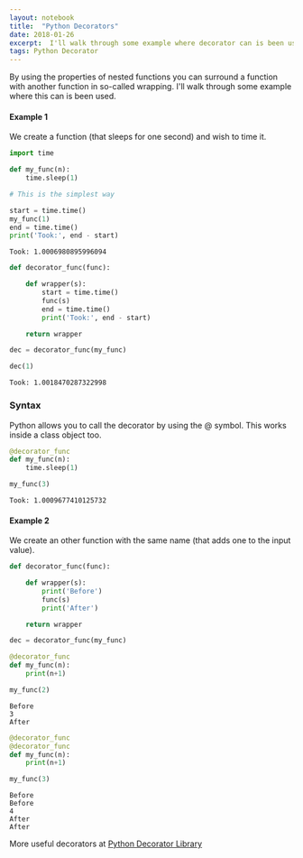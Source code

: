 ```yaml
---
layout: notebook
title:  "Python Decorators"
date: 2018-01-26 
excerpt:  I'll walk through some example where decorator can is been used.
tags: Python Decorator
---
```


By using the properties of nested functions you can surround a function with another function in so-called wrapping. I'll walk through some example where this can is been used.


#### Example 1
We create a function (that sleeps for one second) and wish to time it.


```python
import time

def my_func(n):
    time.sleep(1)
```


```python
# This is the simplest way

start = time.time()
my_func(1)
end = time.time()
print('Took:', end - start)
```

    Took: 1.0006980895996094





```python
def decorator_func(func):

    def wrapper(s):
        start = time.time()
        func(s)
        end = time.time()
        print('Took:', end - start)

    return wrapper

dec = decorator_func(my_func)
```


```python
dec(1)
```

    Took: 1.0018470287322998


### Syntax
Python allows you to call the decorator by using the @ symbol. This works inside a class object too.


```python
@decorator_func
def my_func(n):
    time.sleep(1)
```


```python
my_func(3)
```

    Took: 1.0009677410125732


#### Example 2
We create an other function with the same name (that adds one to the input value).


```python
def decorator_func(func):

    def wrapper(s):
        print('Before')
        func(s)
        print('After')

    return wrapper

dec = decorator_func(my_func)
```


```python
@decorator_func
def my_func(n):
    print(n+1)
```


```python
my_func(2)
```

    Before
    3
    After



```python
@decorator_func
@decorator_func
def my_func(n):
    print(n+1)
```


```python
my_func(3)
```

    Before
    Before
    4
    After
    After



More useful decorators at [Python Decorator Library](https://wiki.python.org/moin/PythonDecoratorLibrary)

